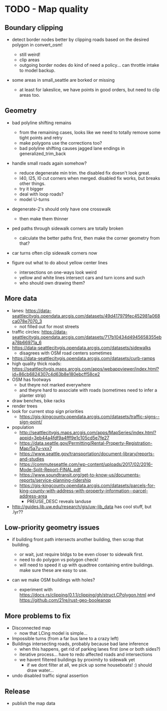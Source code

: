# TODO - Map quality

## Boundary clipping

- detect border nodes better by clipping roads based on the desired polygon in convert_osm!
	- still weird!
	- clip areas
	- outgoing border nodes do kind of need a policy... can throttle intake to model backup.

- some areas in small_seattle are borked or missing
	- at least for lakeslice, we have points in good orders, but need to clip areas too.

## Geometry

- bad polyline shifting remains
	- from the remaining cases, looks like we need to totally remove some tight points and retry
	- make polygons use the corrections too?
	- bad polyline shifting causes jagged lane endings in generalized_trim_back

- handle small roads again somehow?
	- reduce degenerate min trim. the disabled fix doesn't look great.
	- I40, I25, I0 cut corners when merged. disabled fix works, but breaks other things.
	- try it bigger
	- deal with loop roads?
	- model U-turns

- degenerate-2's should only have one crosswalk
	- then make them thinner

- ped paths through sidewalk corners are totally broken
	- calculate the better paths first, then make the corner geometry from that?
- car turns often clip sidewalk corners now

- figure out what to do about yellow center lines
	- intersections on one-ways look weird
	- yellow and white lines intersect cars and turn icons and such
	- who should own drawing them?

## More data

- lanes: https://data-seattlecitygis.opendata.arcgis.com/datasets/49d417979fec452981a068ca078e7070_3
	- not filled out for most streets
- traffic circles: https://data-seattlecitygis.opendata.arcgis.com/datasets/717b10434d4945658355eba78b66971a_6
- https://data-seattlecitygis.opendata.arcgis.com/datasets/sidewalks
	- disagrees with OSM road centers sometimes
- https://data-seattlecitygis.opendata.arcgis.com/datasets/curb-ramps
- high quality thick roads: https://seattlecitygis.maps.arcgis.com/apps/webappviewer/index.html?id=86cb6824307c4d63b8e180ebcff58ce2
- OSM has footways
	- but theyre not marked everywhere
	- and theyre hard to associate with roads (sometimes need to infer a planter strip)
- draw benches, bike racks
- render trees
- look for current stop sign priorities
	- https://gis-kingcounty.opendata.arcgis.com/datasets/traffic-signs--sign-point/
- population
	- http://seattlecitygis.maps.arcgis.com/apps/MapSeries/index.html?appid=3eb44a4fdf9a4fff9e1c105cd5e7fe27
	- https://data.seattle.gov/Permitting/Rental-Property-Registration-Map/5a7u-vxx7
	- https://www.seattle.gov/transportation/document-library/reports-and-studies
	- https://commuteseattle.com/wp-content/uploads/2017/02/2016-Mode-Split-Report-FINAL.pdf
	- https://www.soundtransit.org/get-to-know-us/documents-reports/service-planning-ridership
	- https://gis-kingcounty.opendata.arcgis.com/datasets/parcels-for-king-county-with-address-with-property-information--parcel-address-area
		- PREUSE_DESC reveals landuse
- http://guides.lib.uw.edu/research/gis/uw-lib_data has cool stuff, but .lyr??

## Low-priority geometry issues

- if building front path intersects another building, then scrap that building.
	- or wait, just require bldgs to be even closer to sidewalk first.
	- need to do polygon vs polygon check!
	- will need to speed it up with quadtree containing entire buildings. make sure these are easy to use.

- can we make OSM buildings with holes?
	- experiment with https://docs.rs/clipping/0.1.1/clipping/gh/struct.CPolygon.html and https://github.com/21re/rust-geo-booleanop

## More problems to fix

- Disconnected map
	- now that LCing model is simple...
- Impossible turns (from a far bus lane to a crazy left)
- Buildings intersecting roads, probably because bad lane inference
	- when this happens, get rid of parking lanes first (one or both sides?)
	- iterative process... have to redo affected roads and intersections
	- we havent filtered buildings by proximity to sidewalk yet
		- if we dont filter at all, we pick up some houseboats! :) should draw water...
- undo disabled traffic signal assertion

## Release

- publish the map data
